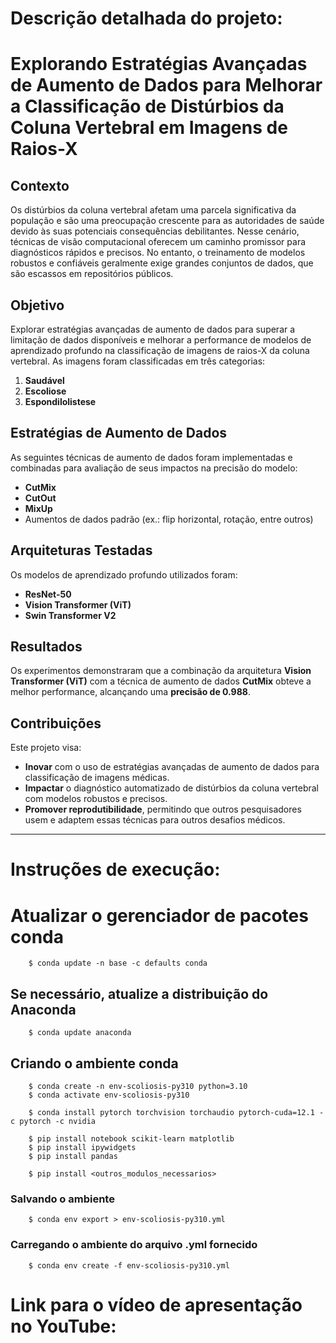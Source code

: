 # Descrição detalhada do projeto:
# Explorando Estratégias Avançadas de Aumento de Dados para Melhorar a Classificação de Distúrbios da Coluna Vertebral em Imagens de Raios-X

## Contexto
Os distúrbios da coluna vertebral afetam uma parcela significativa da população e são uma preocupação crescente para as autoridades de saúde devido às suas potenciais consequências debilitantes. Nesse cenário, técnicas de visão computacional oferecem um caminho promissor para diagnósticos rápidos e precisos. No entanto, o treinamento de modelos robustos e confiáveis geralmente exige grandes conjuntos de dados, que são escassos em repositórios públicos.

## Objetivo
Explorar estratégias avançadas de aumento de dados para superar a limitação de dados disponíveis e melhorar a performance de modelos de aprendizado profundo na classificação de imagens de raios-X da coluna vertebral. As imagens foram classificadas em três categorias:

1. **Saudável**
2. **Escoliose**
3. **Espondilolistese**

## Estratégias de Aumento de Dados
As seguintes técnicas de aumento de dados foram implementadas e combinadas para avaliação de seus impactos na precisão do modelo:

- **CutMix**
- **CutOut**
- **MixUp**
- Aumentos de dados padrão (ex.: flip horizontal, rotação, entre outros)

## Arquiteturas Testadas
Os modelos de aprendizado profundo utilizados foram:

- **ResNet-50**
- **Vision Transformer (ViT)**
- **Swin Transformer V2**

## Resultados
Os experimentos demonstraram que a combinação da arquitetura **Vision Transformer (ViT)** com a técnica de aumento de dados **CutMix** obteve a melhor performance, alcançando uma **precisão de 0.988**.

## Contribuições
Este projeto visa:
- **Inovar** com o uso de estratégias avançadas de aumento de dados para classificação de imagens médicas.  
- **Impactar** o diagnóstico automatizado de distúrbios da coluna vertebral com modelos robustos e precisos.  
- **Promover reprodutibilidade**, permitindo que outros pesquisadores usem e adaptem essas técnicas para outros desafios médicos.  

---
# Instruções de execução:

# Atualizar o gerenciador de pacotes conda

```
    $ conda update -n base -c defaults conda
```

## Se necessário, atualize a distribuição do Anaconda
```
    $ conda update anaconda
```
## Criando o ambiente conda
```
    $ conda create -n env-scoliosis-py310 python=3.10
    $ conda activate env-scoliosis-py310

    $ conda install pytorch torchvision torchaudio pytorch-cuda=12.1 -c pytorch -c nvidia

    $ pip install notebook scikit-learn matplotlib
    $ pip install ipywidgets    
    $ pip install pandas

    $ pip install <outros_modulos_necessarios>
```

### Salvando o ambiente

```
    $ conda env export > env-scoliosis-py310.yml
```

### Carregando o ambiente do arquivo .yml fornecido

```
    $ conda env create -f env-scoliosis-py310.yml
```
# Link para o vídeo de apresentação no YouTube: 
